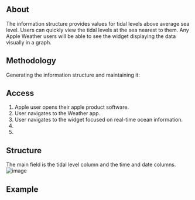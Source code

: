 ## About
The information structure provides values for tidal levels above average sea level. Users can quickly view the tidal levels at the sea nearest to them. Any Apple Weather users will be able to see the widget displaying the data visually in a graph.

## Methodology
Generating the information structure and maintaining it:


## Access
1. Apple user opens their apple product software.
2. User navigates to the Weather app.
3. User navigates to the widget focused on real-time ocean information.
4. 
5.



## Structure
The main field is the tidal level column and the time and date columns. ![image](https://github.com/user-attachments/assets/efe3e584-9554-4d23-b238-3fd2f205fee1)

## Example
